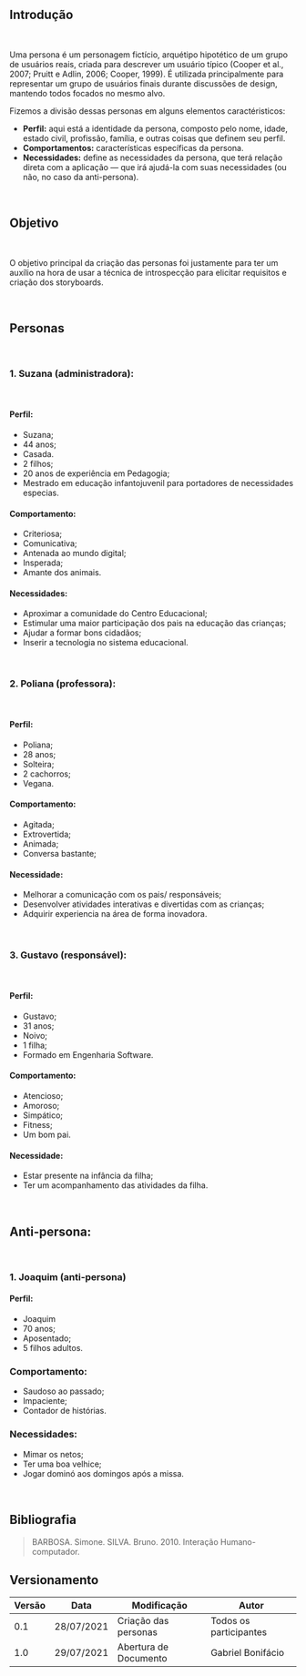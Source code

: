 ## Introdução
&emsp;&emsp;

Uma persona é um personagem fictício, arquétipo hipotético de um grupo de usuários reais, criada para descrever um usuário típico (Cooper et al., 2007; Pruitt e Adlin, 2006; Cooper, 1999). 
É utilizada principalmente para representar um grupo de usuários finais durante discussões de design, mantendo todos focados no mesmo alvo.

Fizemos a divisão dessas personas em alguns elementos caractéristicos:

- **Perfil:** aqui está a identidade da persona, composto pelo nome, idade, estado civil, profissão, família, e outras coisas que definem seu perfil.
- **Comportamentos:** características específicas da persona. 
- **Necessidades:** define as necessidades da persona, que terá relação direta com a aplicação — que irá ajudá-la com suas necessidades (ou não, no caso da anti-persona).

&emsp;&emsp;

## Objetivo

&emsp;&emsp;

O objetivo principal da criação das personas foi justamente para ter um auxílio na hora de usar a técnica de introspecção para elicitar requisitos e criação dos storyboards.

&emsp;&emsp;

## Personas
&emsp;&emsp;

### 1. Suzana (administradora):

<br>

#### Perfil:
-  Suzana;
- 44 anos;
- Casada.
- 2 filhos;
- 20 anos de experiência em Pedagogia;
- Mestrado em educação infantojuvenil para portadores de necessidades especias.

#### Comportamento:
- Criteriosa;
- Comunicativa;
- Antenada ao mundo digital;
- Insperada;
- Amante dos animais.

#### Necessidades:
- Aproximar a comunidade do Centro Educacional;
- Estimular uma maior participação dos pais na educação das  crianças;
- Ajudar a formar bons cidadãos;
- Inserir a tecnologia no sistema educacional.

<br>

### 2. Poliana (professora):

<br>

#### Perfil:
- Poliana;
- 28 anos;
- Solteira;
- 2 cachorros;
- Vegana.

#### Comportamento:
- Agitada;
- Extrovertida;
- Animada;
- Conversa bastante;

#### Necessidade:
- Melhorar a comunicação com os pais/ responsáveis;
- Desenvolver atividades interativas e divertidas com as crianças;
- Adquirir experiencia na área de forma inovadora.

<br>

### 3. Gustavo (responsável):

<br>

#### Perfil:
- Gustavo;
- 31 anos;
- Noivo;
- 1 filha;
- Formado em Engenharia Software.

#### Comportamento:
- Atencioso;
- Amoroso;
- Simpático;
- Fitness;
- Um bom pai.

#### Necessidade:
- Estar presente na infância da filha;
- Ter um acompanhamento das atividades da filha.

<br>

## Anti-persona:

<br>

### 1. Joaquim (anti-persona)

#### Perfil:
- Joaquim
- 70 anos;
- Aposentado;
- 5 filhos adultos.

### Comportamento:
- Saudoso ao passado;
- Impaciente;
- Contador de histórias.

### Necessidades:
- Mimar os netos;
- Ter uma boa velhice;
- Jogar dominó aos domingos após a missa.

&emsp;&emsp;
<br>

## Bibliografia

> BARBOSA. Simone. SILVA. Bruno. 2010. Interação Humano-computador.

## Versionamento
| Versão | Data | Modificação | Autor |
|--|--|--|--|
|0.1|28/07/2021| Criação das personas | Todos os participantes |
|1.0|29/07/2021| Abertura de Documento | Gabriel Bonifácio |